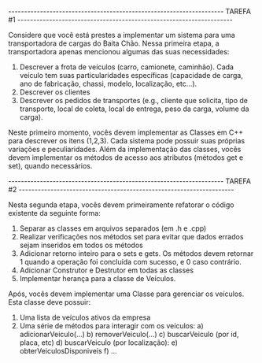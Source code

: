 -------------------------------------------------------------------- TAREFA #1 --------------------------------------------------------------------

Considere que você está prestes a implementar um sistema para uma transportadora de
cargas do Baita Chão. Nessa primeira etapa, a transportadora apenas mencionou algumas
das suas necessidades:

1) Descrever a frota de veículos (carro, camionete, caminhão). Cada veículo tem suas
particularidades específicas (capacidade de carga, ano de fabricação, chassi,
modelo, localização, etc…).
2) Descrever os clientes
3) Descrever os pedidos de transportes (e.g., cliente que solicita, tipo de transporte,
local de coleta, local de entrega, peso da carga, volume da carga).

Neste primeiro momento, vocês devem implementar as Classes em C++ para descrever os
itens (1,2,3). Cada sistema pode possuir suas próprias variações e peculiaridades. Além da
implementação das classes, vocês devem implementar os métodos de acesso aos atributos
(métodos get e set), quando necessários. 

-------------------------------------------------------------------- TAREFA #2 --------------------------------------------------------------------

Nesta segunda etapa, vocês devem primeiramente refatorar o código existente da seguinte
forma:

1) Separar as classes em arquivos separados (em .h e .cpp)
2) Realizar verificações nos métodos set para evitar que dados errados sejam
inseridos em todos os métodos
3) Adicionar retorno inteiro para o sets e gets. Os métodos devem retornar 1
quando a operação foi concluída com sucesso, e 0 caso contrário.
4) Adicionar Construtor e Destrutor em todas as classes
5) Implementar herança para a classe de Veículos.

Após, vocês devem implementar uma Classe para gerenciar os veículos. Esta classe deve
possuir:

1) Uma lista de veículos ativos da empresa
2) Uma série de métodos para interagir com os veículos:
a) adicionarVeiculo(...)
b) removerVeiculo(...)
c) buscarVeiculo (por id, placa, etc)
d) buscarVeiculo (por localização):
e) obterVeiculosDisponiveis
f) …
